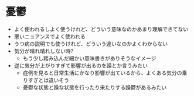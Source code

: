 # 憂鬱

- よく使われるしよく使うけれど、どういう意味なのかあまり理解できてない
- 悪いニュアンスでよく使われる
- うつ病の説明でも使うけれど、どういう違いなのかよくわからない
- 気分が晴れ晴れしない時?
  - もう少し踏み込んだ細かい意味書きがありそうなイメージ
- 逆に気分が上がりすぎて影響が出るのを躁とか言うみたい
  - 症例を見ると日常生活にかなり影響が出ているから、よくある気分の乗りすぎとは違いそう
  - 憂鬱な状態と躁な状態を行ったり来たりする躁鬱があるみたい
